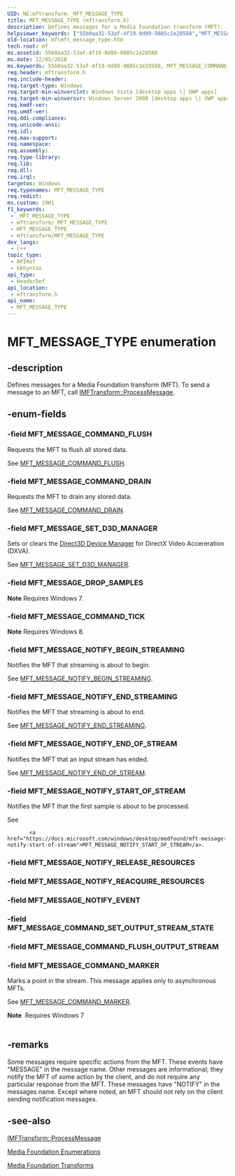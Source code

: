 ```yaml
---
UID: NE:mftransform._MFT_MESSAGE_TYPE
title: MFT_MESSAGE_TYPE (mftransform.h)
description: Defines messages for a Media Foundation transform (MFT).
helpviewer_keywords: ["55b0aa32-53af-4f19-9d99-9885c1e28588","MFT_MESSAGE_COMMAND_DRAIN","MFT_MESSAGE_COMMAND_FLUSH","MFT_MESSAGE_COMMAND_MARKER","MFT_MESSAGE_COMMAND_TICK","MFT_MESSAGE_DROP_SAMPLES","MFT_MESSAGE_NOTIFY_BEGIN_STREAMING","MFT_MESSAGE_NOTIFY_END_OF_STREAM","MFT_MESSAGE_NOTIFY_END_STREAMING","MFT_MESSAGE_NOTIFY_START_OF_STREAM","MFT_MESSAGE_SET_D3D_MANAGER","MFT_MESSAGE_TYPE","MFT_MESSAGE_TYPE enumeration [Media Foundation]","mf.mft_message_type","mftransform/MFT_MESSAGE_COMMAND_DRAIN","mftransform/MFT_MESSAGE_COMMAND_FLUSH","mftransform/MFT_MESSAGE_COMMAND_MARKER","mftransform/MFT_MESSAGE_COMMAND_TICK","mftransform/MFT_MESSAGE_DROP_SAMPLES","mftransform/MFT_MESSAGE_NOTIFY_BEGIN_STREAMING","mftransform/MFT_MESSAGE_NOTIFY_END_OF_STREAM","mftransform/MFT_MESSAGE_NOTIFY_END_STREAMING","mftransform/MFT_MESSAGE_NOTIFY_START_OF_STREAM","mftransform/MFT_MESSAGE_SET_D3D_MANAGER","mftransform/MFT_MESSAGE_TYPE"]
old-location: mf\mft_message_type.htm
tech.root: mf
ms.assetid: 55b0aa32-53af-4f19-9d99-9885c1e28588
ms.date: 12/05/2018
ms.keywords: 55b0aa32-53af-4f19-9d99-9885c1e28588, MFT_MESSAGE_COMMAND_DRAIN, MFT_MESSAGE_COMMAND_FLUSH, MFT_MESSAGE_COMMAND_MARKER, MFT_MESSAGE_COMMAND_TICK, MFT_MESSAGE_DROP_SAMPLES, MFT_MESSAGE_NOTIFY_BEGIN_STREAMING, MFT_MESSAGE_NOTIFY_END_OF_STREAM, MFT_MESSAGE_NOTIFY_END_STREAMING, MFT_MESSAGE_NOTIFY_START_OF_STREAM, MFT_MESSAGE_SET_D3D_MANAGER, MFT_MESSAGE_TYPE, MFT_MESSAGE_TYPE enumeration [Media Foundation], mf.mft_message_type, mftransform/MFT_MESSAGE_COMMAND_DRAIN, mftransform/MFT_MESSAGE_COMMAND_FLUSH, mftransform/MFT_MESSAGE_COMMAND_MARKER, mftransform/MFT_MESSAGE_COMMAND_TICK, mftransform/MFT_MESSAGE_DROP_SAMPLES, mftransform/MFT_MESSAGE_NOTIFY_BEGIN_STREAMING, mftransform/MFT_MESSAGE_NOTIFY_END_OF_STREAM, mftransform/MFT_MESSAGE_NOTIFY_END_STREAMING, mftransform/MFT_MESSAGE_NOTIFY_START_OF_STREAM, mftransform/MFT_MESSAGE_SET_D3D_MANAGER, mftransform/MFT_MESSAGE_TYPE
req.header: mftransform.h
req.include-header: 
req.target-type: Windows
req.target-min-winverclnt: Windows Vista [desktop apps \| UWP apps]
req.target-min-winversvr: Windows Server 2008 [desktop apps \| UWP apps]
req.kmdf-ver: 
req.umdf-ver: 
req.ddi-compliance: 
req.unicode-ansi: 
req.idl: 
req.max-support: 
req.namespace: 
req.assembly: 
req.type-library: 
req.lib: 
req.dll: 
req.irql: 
targetos: Windows
req.typenames: MFT_MESSAGE_TYPE
req.redist: 
ms.custom: 19H1
f1_keywords:
 - _MFT_MESSAGE_TYPE
 - mftransform/_MFT_MESSAGE_TYPE
 - MFT_MESSAGE_TYPE
 - mftransform/MFT_MESSAGE_TYPE
dev_langs:
 - c++
topic_type:
 - APIRef
 - kbSyntax
api_type:
 - HeaderDef
api_location:
 - mftransform.h
api_name:
 - MFT_MESSAGE_TYPE
---
```


# MFT_MESSAGE_TYPE enumeration


## -description

Defines messages for a Media Foundation transform (MFT). To send a message to an MFT, call <a href="https://docs.microsoft.com/windows/desktop/api/mftransform/nf-mftransform-imftransform-processmessage">IMFTransform::ProcessMessage</a>.

## -enum-fields

### -field MFT_MESSAGE_COMMAND_FLUSH

Requests the MFT to flush all stored data. 

See <a href="https://docs.microsoft.com/windows/desktop/medfound/mft-message-command-flush">MFT_MESSAGE_COMMAND_FLUSH</a>.

### -field MFT_MESSAGE_COMMAND_DRAIN

Requests the MFT to drain any stored data.

See <a href="https://docs.microsoft.com/windows/desktop/medfound/mft-message-command-drain">MFT_MESSAGE_COMMAND_DRAIN</a>.

### -field MFT_MESSAGE_SET_D3D_MANAGER

Sets or clears the <a href="https://docs.microsoft.com/windows/desktop/medfound/direct3d-device-manager">Direct3D Device Manager</a> for DirectX Video Accereration (DXVA).
            
            
          

See <a href="https://docs.microsoft.com/windows/desktop/medfound/mft-message-set-d3d-manager">MFT_MESSAGE_SET_D3D_MANAGER</a>.

### -field MFT_MESSAGE_DROP_SAMPLES

<b>Note</b> Requires Windows 7.

### -field MFT_MESSAGE_COMMAND_TICK

<b>Note</b> Requires Windows 8.

### -field MFT_MESSAGE_NOTIFY_BEGIN_STREAMING

Notifies the MFT that streaming is about to begin.
            
          

See <a href="https://docs.microsoft.com/windows/desktop/medfound/mft-message-notify-begin-streaming">MFT_MESSAGE_NOTIFY_BEGIN_STREAMING</a>.

### -field MFT_MESSAGE_NOTIFY_END_STREAMING

Notifies the MFT that streaming is about to end.
            
          

See <a href="https://docs.microsoft.com/windows/desktop/medfound/mft-message-notify-end-streaming">MFT_MESSAGE_NOTIFY_END_STREAMING</a>.

### -field MFT_MESSAGE_NOTIFY_END_OF_STREAM

Notifies the MFT that an input stream has ended.
            
          

See <a href="https://docs.microsoft.com/windows/desktop/medfound/mft-message-notify-end-of-stream">MFT_MESSAGE_NOTIFY_END_OF_STREAM</a>.

### -field MFT_MESSAGE_NOTIFY_START_OF_STREAM

Notifies the MFT that the first sample is about to be processed. 

See
            
           <a href="https://docs.microsoft.com/windows/desktop/medfound/mft-message-notify-start-of-stream">MFT_MESSAGE_NOTIFY_START_OF_STREAM</a>.

### -field MFT_MESSAGE_NOTIFY_RELEASE_RESOURCES

### -field MFT_MESSAGE_NOTIFY_REACQUIRE_RESOURCES

### -field MFT_MESSAGE_NOTIFY_EVENT

### -field MFT_MESSAGE_COMMAND_SET_OUTPUT_STREAM_STATE

### -field MFT_MESSAGE_COMMAND_FLUSH_OUTPUT_STREAM

### -field MFT_MESSAGE_COMMAND_MARKER

Marks a point in the stream. This message applies only to asynchronous MFTs. 

See <a href="https://docs.microsoft.com/windows/desktop/medfound/mft-message-command-marker">MFT_MESSAGE_COMMAND_MARKER</a>.

<div class="alert"><b>Note</b>  Requires Windows 7</div>
<div> </div>

## -remarks

Some messages require specific actions from the MFT. These events have "MESSAGE" in the message name. Other messages are informational; they notify the MFT of some action by the client, and do not require any particular response from the MFT. These messages have "NOTIFY" in the messages name. Except where noted, an MFT should not rely on the client sending notification messages.

## -see-also

<a href="https://docs.microsoft.com/windows/desktop/api/mftransform/nf-mftransform-imftransform-processmessage">IMFTransform::ProcessMessage</a>



<a href="https://docs.microsoft.com/windows/desktop/medfound/media-foundation-enumerations">Media Foundation Enumerations</a>



<a href="https://docs.microsoft.com/windows/desktop/medfound/media-foundation-transforms">Media Foundation Transforms</a>

